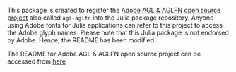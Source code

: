 This package is created to register the [Adobe AGL & AGLFN open source project](https://github.com/adobe-type-tools/agl-aglfn) also called `agl-aglfn` into the Julia package repository. Anyone using Adobe fonts for Julia applications can refer to this project to access the Adobe glyph names. Please note that this Julia package is not endorsed by Adobe. Hence, the README has been modified. 

The README for Adobe AGL & AGLFN open source project can be accessed from [here](https://github.com/adobe-type-tools/agl-aglfn/blob/master/README.md)
